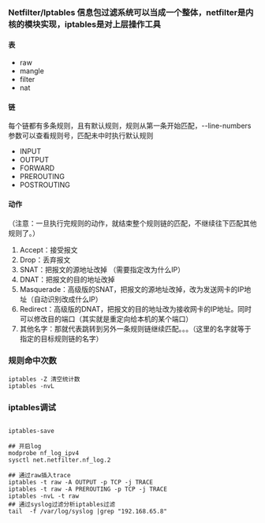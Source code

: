 ### Netfilter/Iptables 信息包过滤系统可以当成一个整体，netfilter是内核的模块实现，iptables是对上层操作工具

#### 表
- raw
- mangle
- filter
- nat

####  链
每个链都有多条规则，且有默认规则，规则从第一条开始匹配，--line-numbers参数可以查看规则号，匹配未中时执行默认规则
- INPUT
- OUTPUT
- FORWARD
- PREROUTING
- POSTROUTING
#### 动作

（注意：一旦执行完规则的动作，就结束整个规则链的匹配，不继续往下匹配其他规则了。）

1. Accept：接受报文  
2. Drop：丢弃报文 
3. SNAT：把报文的源地址改掉 （需要指定改为什么IP）
4. DNAT：把报文的目的地址改掉
5. Masquerade：高级版的SNAT，把报文的源地址改掉，改为发送网卡的IP地址（自动识别改成什么IP）
6. Redirect：高级版的DNAT，把报文的目的地址改为接收网卡的IP地址。同时可以修改目的端口（其实就是重定向给本机的某个端口）
7. 其他名字：那就代表跳转到另外一条规则链继续匹配。。。（这里的名字就等于指定的目标规则链的名字）

### 规则命中次数
```shell
iptables -Z 清空统计数
iptables -nvL

```




### iptables调试

```shell

iptables-save

## 开启log
modprobe nf_log_ipv4
sysctl net.netfilter.nf_log.2 

## 通过raw插入trace
iptables -t raw -A OUTPUT -p TCP -j TRACE
iptables -t raw -A PREROUTING -p TCP -j TRACE
iptables -nvL -t raw
## 通过syslog过滤分析iptables过滤
tail  -f /var/log/syslog |grep "192.168.65.8"
```
